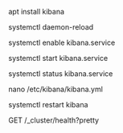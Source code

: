apt install kibana

systemctl daemon-reload

systemctl enable kibana.service

systemctl start kibana.service

systemctl status kibana.service

nano /etc/kibana/kibana.yml

systemctl restart kibana

GET /_cluster/health?pretty
